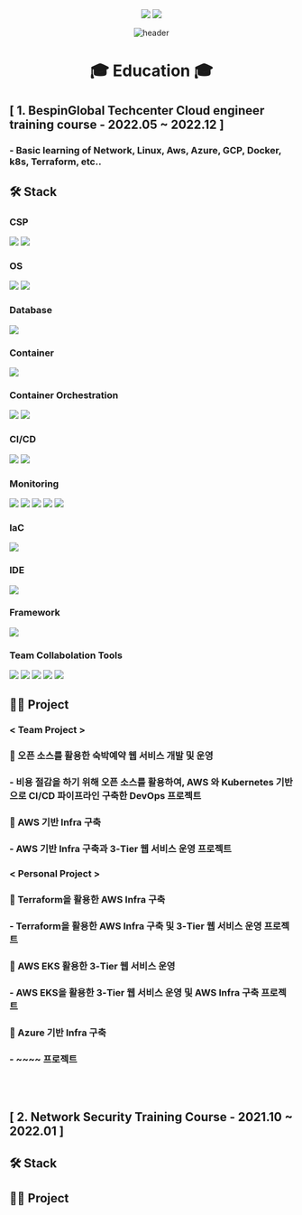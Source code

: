 <div align=center> <a href="mailto:hyunjb1125@gmail.com"><img src="https://img.shields.io/badge/hyunjb1125@gmail.com-EA4335?style=for-the-badge&logo=Gmail&logoColor=white"></a>
<a href="https://www.linkedin.com/in/재복-현-b3b051263//"><img src="https://img.shields.io/badge/Jaebok Hyun-0A66C2?style=for-the-badge&logo=LinkedIn&logoColor=white"></a>

![header](https://capsule-render.vercel.app/api?type=waving&color=0000FF&height=250&section=header&text=Jaebok%20Hyun&fontSize=90&animation=fadeIn&fontAlignY=38&desc=%20&descAlignY=62&descAlign=62) </div>
  
<div align=center><h1> 🎓 Education 🎓 </h1></div>

<h2>[ 1. BespinGlobal Techcenter Cloud engineer training course - 2022.05 ~ 2022.12 ] </h2>

### - Basic learning of Network, Linux, Aws, Azure, GCP, Docker, k8s, Terraform, etc..

## 🛠 Stack
### CSP
<img src="https://img.shields.io/badge/Amazon AWS-232F3E?style=for-the-badge&logo=Amazon AWS&logoColor=white"> <!--AWS-->
<img src="https://img.shields.io/badge/Microsoft Azure-0078D4?style=for-the-badge&logo=Microsoft Azure&logoColor=white"> <!--Azure-->

### OS
<img src="https://img.shields.io/badge/Linux-FCC624?style=for-the-badge&logo=Linux&logoColor=white"> <!--Linux-->
<img src="https://img.shields.io/badge/Windows-0078D6?style=for-the-badge&logo=Windows&logoColor=white"> <!--Windows-->

### Database
<img src="https://img.shields.io/badge/mysql-4479A1?style=for-the-badge&logo=mysql&logoColor=white"> <!--Mysql-->

### Container
<img src="https://img.shields.io/badge/Docker-2496ED?style=for-the-badge&logo=Docker&logoColor=white"> <!--Docker-->

### Container Orchestration
<img src="https://img.shields.io/badge/Kubernetes-326CE5?style=for-the-badge&logo=Kubernetes&logoColor=white"> <!--K8S-->
<img src="https://img.shields.io/badge/Amazon EKS-FF9900?style=for-the-badge&logo=Amazon EKS&logoColor=white"> <!--Amazon EKS-->

### CI/CD
<img src="https://img.shields.io/badge/Jenkins-D24939?style=for-the-badge&logo=Jenkins&logoColor=white"> <!--Jenkins-->
<img src="https://img.shields.io/badge/ArgoCD-EF7B4D?style=for-the-badge&logo=Argo&logoColor=white"> <!--ArgoCD-->

### Monitoring
<img src="https://img.shields.io/badge/Prometheus-E6522C?style=for-the-badge&logo=Prometheus&logoColor=white"> <!--Prometheus-->
<img src="https://img.shields.io/badge/Grafana-F46800?style=for-the-badge&logo=Grafana&logoColor=white"> <!--Grafana-->
<img src="https://img.shields.io/badge/Elasticsearch-005571?style=for-the-badge&logo=Elasticsearch&logoColor=white"> <!--Elasticsearch-->
<img src="https://img.shields.io/badge/Fluentd-0E83C8?style=for-the-badge&logo=Fluentd&logoColor=white"> <!--Fluentd-->
<img src="https://img.shields.io/badge/Kibana-005571?style=for-the-badge&logo=Kibana&logoColor=white"> <!--Kibana-->

### IaC
<img src="https://img.shields.io/badge/Terraform-7B42BC?style=for-the-badge&logo=Terraform&logoColor=white"> <!--Terraform-->

### IDE
<img src="https://img.shields.io/badge/Visual Studio Code-007ACC?style=for-the-badge&logo=Visual Studio Code&logoColor=white"> <!--VSCode-->

### Framework
<img src="https://img.shields.io/badge/Spring-6DB33F?style=for-the-badge&logo=Spring&logoColor=white"> <!--Spring-->

### Team Collabolation Tools
<img src="https://img.shields.io/badge/Git-F05032?style=for-the-badge&logo=Git&logoColor=white"> <!--Git-->
<img src="https://img.shields.io/badge/Github-181717?style=for-the-badge&logo=Github&logoColor=white"> <!--Github-->
<img src="https://img.shields.io/badge/Slack-4A154B?style=for-the-badge&logo=Slack&logoColor=white"> <!--Slack-->
<img src="https://img.shields.io/badge/Notion-000000?style=for-the-badge&logo=Notion&logoColor=white"> <!--Notion-->
<img src="https://img.shields.io/badge/Drawio-000000?style=for-the-badge&logo=Drawio&logoColor=white"> <!--Draw.io-->

## 👨‍💻 Project
### < Team Project >
### 📌 오픈 소스를 활용한 숙박예약 웹 서비스 개발 및 운영
### - 비용 절감을 하기 위해 오픈 소스를 활용하여, AWS 와 Kubernetes 기반으로 CI/CD 파이프라인 구축한 DevOps 프로젝트

### 📌 AWS 기반 Infra 구축
### - AWS 기반 Infra 구축과 3-Tier 웹 서비스 운영 프로젝트

### < Personal Project >
### 📌 Terraform을 활용한 AWS Infra 구축
### - Terraform을 활용한 AWS Infra 구축 및 3-Tier 웹 서비스 운영 프로젝트

### 📌 AWS EKS 활용한 3-Tier 웹 서비스 운영
### - AWS EKS을 활용한 3-Tier 웹 서비스 운영 및 AWS Infra 구축 프로젝트

### 📌 Azure 기반 Infra 구축
### - ~~~~ 프로젝트

</br></br>

<h2>[ 2. Network Security Training Course - 2021.10 ~ 2022.01 ]</h2></div>

## 🛠 Stack

## 👨‍💻 Project



